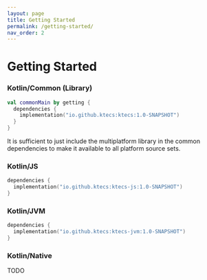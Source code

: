 ```yaml
---
layout: page
title: Getting Started
permalink: /getting-started/
nav_order: 2
---
```


# Getting Started

### Kotlin/Common (Library)

```kotlin
val commonMain by getting {
  dependencies {
    implementation("io.github.ktecs:ktecs:1.0-SNAPSHOT")
  }
}
```

It is sufficient to just include the multiplatform library in the common dependencies to make it available to all platform source sets.

### Kotlin/JS

```kotlin
dependencies {
  implementation("io.github.ktecs:ktecs-js:1.0-SNAPSHOT")
}
```

### Kotlin/JVM

```kotlin
dependencies {
  implementation("io.github.ktecs:ktecs-jvm:1.0-SNAPSHOT")
}
```

### Kotlin/Native

TODO
